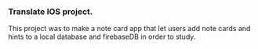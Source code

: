 ### Translate IOS project.
This project was to make a note card app that let users add note cards and hints to a local database and firebaseDB in order to study.

